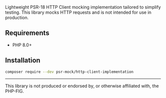 Lightweight PSR-18 HTTP Client mocking implementation tailored to simplify testing. This library mocks HTTP requests and is not intended for use in production.

## Requirements

-   PHP 8.0+

## Installation

```bash
composer require --dev psr-mock/http-client-implementation
```

---

This library is not produced or endorsed by, or otherwise affiliated with, the PHP-FIG.
